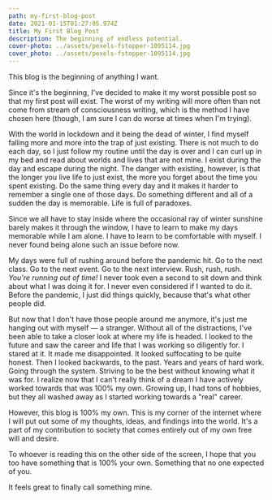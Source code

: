 ```yaml
---
path: my-first-blog-post
date: 2021-01-15T01:27:05.974Z
title: My First Blog Post
description: The beginning of endless potential.
cover-photo: ../assets/pexels-fstopper-1095114.jpg
cover_photo: ../assets/pexels-fstopper-1095114.jpg
---
```

This blog is the beginning of anything I want.

Since it's the beginning, I've decided to make it my worst possible post so that my first post will exist. The worst of my writing will more often than not come from stream of consciousness writing, which is the method I have chosen here (though, I am sure I can do worse at times when I'm trying).

With the world in lockdown and it being the dead of winter, I find myself falling more and more into the trap of just existing. There is not much to do each day, so I just follow my routine until the day is over and I can curl up in my bed and read about worlds and lives that are not mine. I exist during the day and escape during the night. The danger with existing, however, is that the longer you live life to just exist, the more you forget about the time you spent existing. Do the same thing every day and it makes it harder to remember a single one of those days. Do something different and all of a sudden the day is memorable. Life is full of paradoxes.

Since we all have to stay inside where the occasional ray of winter sunshine barely makes it through the window, I have to learn to make my days memorable while I am alone. I have to learn to be comfortable with myself. I never found being alone such an issue before now.

My days were full of rushing around before the pandemic hit. Go to the next class. Go to the next event. Go to the next interview. Rush, rush, rush. *You're running out of time!* I never took even a second to sit down and think about what I was doing it for. I never even considered if I wanted to do it. Before the pandemic, I just did things quickly, because that's what other people did.

But now that I don't have those people around me anymore, it's just me hanging out with myself — a stranger. Without all of the distractions, I've been able to take a closer look at where my life is headed. I looked to the future and saw the career and life that I was working so diligently for. I stared at it. It made me disappointed. It looked suffocating to be quite honest. Then I looked backwards, to the past. Years and years of hard work. Going through the system. Striving to be the best without knowing what it was for. I realize now that I can't really think of a dream I have actively worked towards that was 100% my own. Growing up, I had tons of hobbies, but they all washed away as I started working towards a "real" career.

However, this blog is 100% my own. This is my corner of the internet where I will put out some of my thoughts, ideas, and findings into the world. It's a part of my contribution to society that comes entirely out of my own free will and desire.

To whoever is reading this on the other side of the screen, I hope that you too have something that is 100% your own. Something that no one expected of you.

It feels great to finally call something mine.